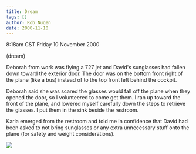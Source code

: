 ```yaml
---
title: Dream
tags: []
author: Rob Nugen
date: 2000-11-10
---
```


<title>people from work on a plane</title>
<p class=date>8:18am CST Friday 10 November 2000
<p class=note>(dream)

<p class=dream>Deborah from work was flying a 727 jet and David's
sunglasses had fallen down toward the exterior door.  The door was on
the bottom front right of the plane (like a bus) instead of to the top
front left behind the cockpit.

<p class=dream>Deborah said she was scared the glasses would fall off
the plane when they opened the door, so I volunteered to come get
them.  I ran up toward the front of the plane, and lowered myself
carefully down the steps to retrieve the glasses.  I put them in the
sink beside the restroom.

<p class=dream>Karla emerged from the restroom and told me in
confidence that David had been asked to not bring sunglasses or any
extra unnecessary stuff onto the plane (for safety and weight
considerations).

<p><img src='/images/rob/wL-ROB.gif'>

